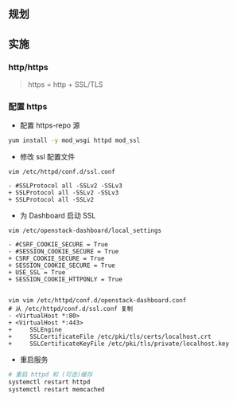 
## 规划

## 实施

### http/https

> https = http + SSL/TLS

### 配置 https

- 配置 https-repo 源
```bash
yum install -y mod_wsgi httpd mod_ssl
```

- 修改 ssl 配置文件
```git
vim /etc/httpd/conf.d/ssl.conf

- #SSLProtocol all -SSLv2 -SSLv3
+ SSLProtocol all -SSLv2 -SSLv3
+ SSLProtocol all -SSLv2
```

- 为 Dashboard 启动 SSL
```git
vim /etc/openstack-dashboard/local_settings

- #CSRF_COOKIE_SECURE = True
- #SESSION_COOKIE_SECURE = True
+ CSRF_COOKIE_SECURE = True
+ SESSION_COOKIE_SECURE = True
+ USE_SSL = True
+ SESSION_COOKIE_HTTPONLY = True


vim vim /etc/httpd/conf.d/openstack-dashboard.conf
# 从 /etc/httpd/conf.d/ssl.conf 复制
- <VirtualHost *:80>
+ <VirtualHost *:443>
+     SSLEngine
+     SSLCertificateFile /etc/pki/tls/certs/localhost.crt
+     SSLCertificateKeyFile /etc/pki/tls/private/localhost.key
```

- 重启服务
```bash
# 重启 httpd 和 (可选)缓存
systemctl restart httpd
systemctl restart memcached
```

